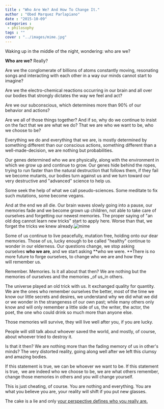 ```yaml
---
title : "Who Are We? And How To Change It."
author : "Obed Marquez Parlapiano"
date : "2015-10-09"
categories : 
 - philosophy
tags : ""
cover : "../images/mime.jpg"
---
```


Waking up in the middle of the night, wondering: who are we?

**Who are we?** Really?

Are we the conglomerate of billions of atoms constantly moving, resonating songs and interacting with each other in a way our minds cannot start to imagine?

Are we the electro-chemical reactions occurring in our brain and all over our bodies that strongly dictates the way we feel and act?

Are we our subconscious, which determines more than 90% of our behavior and actions?

Are we all of those things together? And if so, why do we continue to insist on the fact that we are what we do? That we are who we want to be, who we choose to be?

Everything we do and everything that we are, is mostly determined by something different than our conscious actions, something different than a well-made-decision, we are nothing but probabilities.

Our genes determined who we are physically, along with the environment in which we grow up and continue to grow. Our genes hide behind the ropes, trying to run faster than the natural destruction that follows them, if they fail we become mutants, our bodies turn against us and we turn toward our very destructive and "advanced" science to help us.

Some seek the help of what we call pseudo-sciences. Some meditate to fix such mutations, some become vegans.

And at the end we all die. Our brain waves slowly going into a pause, our memories fade and we become grown up children, not able to take care of ourselves and forgetting our newest memories. The proper saying of "an old dog cannot learn new tricks" start to apply here. Worse than that, we forget the tricks we knew already.![mime](https://obedparla.com/wp-content/uploads/2015/10/mime.jpg?w=660)

Some of us continue to live peacefully, mutation free, holding onto our dear memories. Those of us, lucky enough to be called "healthy" continue to wonder in our elderness. Our questions change, we stop asking ourselves **who we are**, and we start asking **who we were. **There is no more future to forge ourselves, to change who we are and how they will remember us.

Remember. Memories. Is it all about that then? We are nothing but the memories of ourselves and the memories _of us_in others.

The universe played an old trick with us. It exchanged quality for quantity. We are the ones who remember ourselves the better, most of the time we know our little secrets and desires, we understand why we did what we did or we wonder in the strangeness of our own past; while many others only know and will only remember a little side of us, the writer, the actor, the poet, the one who could drink so much more than anyone else.

Those memories will survive, they will live well after you, if you are lucky.

People will still talk about whoever saved the world, and mostly, of course, about whoever tried to destroy it.

Is that it then? We are nothing more than the fading memory of us in other's minds? The very distorted reality, going along well after we left this clumsy and amazing bodies.

If this statement is true, we can be whoever we want to be. If this statement is true,  we are indeed who we choose to be, we are what others remember, change those memories in others and you will change yourself.

This is just cheating, of course. You are nothing and everything. You are what you believe you are, your reality will shift if you put new glasses.

The cake is a lie and only [your perspective defines who you really are.](https://obedmarquezp.wordpress.com/2015/05/08/why-everything-is-a-lie/)
